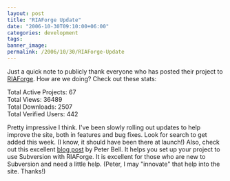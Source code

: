 ```yaml
---
layout: post
title: "RIAForge Update"
date: "2006-10-30T09:10:00+06:00"
categories: development 
tags: 
banner_image: 
permalink: /2006/10/30/RIAForge-Update
---
```


Just a quick note to publicly thank everyone who has posted their project to <a href="http://www.riaforge.org">RIAForge</a>. How are we doing? Check out these stats:

Total Active Projects: 67<br />
Total Views: 36489<br />
Total Downloads: 2507<br />
Total Verified Users: 442<br />

Pretty impressive I think. I've been slowly rolling out updates to help improve the site, both in features and bug fixes. Look for search to get added this week. (I know, it should have been there at launch!) Also, check out this excellent <a href="http://www.pbell.com/index.cfm/2006/10/22/Instructions-for-Getting-Started-with-Subversion-on-RIAForge-using-Subclipse">blog post</a> by Peter Bell. It helps you set up your project to use Subversion with RIAForge. It is excellent for those who are new to Subversion and need a little help. (Peter, I may "innovate" that help into the site. Thanks!)